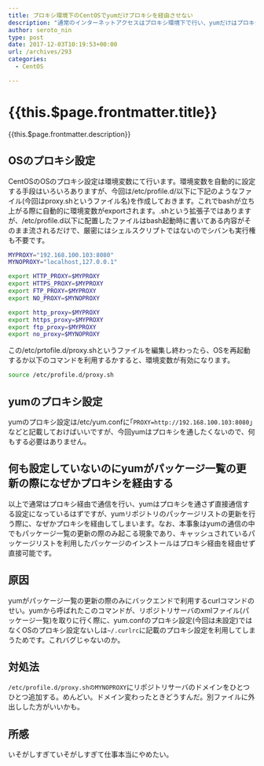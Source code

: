 ```yaml
---
title: プロキシ環境下のCentOSでyumだけプロキシを経由させない
description: "通常のインターネットアクセスはプロキシ環境下で行い、yumだけはプロキシを通さないという設定が某クラウド基盤上でサーバを構築する際に必要になりました。ちょっとはまったのでメモ。"
author: seroto_nin
type: post
date: 2017-12-03T10:19:53+00:00
url: /archives/293
categories:
  - CentOS

---
```

# {{this.$page.frontmatter.title}}

<Date/><ShowCategoriesOfPost/>

{{this.$page.frontmatter.description}}

<!--more-->

## OSのプロキシ設定

CentOSのOSのプロキシ設定は環境変数にて行います。環境変数を自動的に設定する手段はいろいろありますが、今回は/etc/profile.d/以下に下記のようなファイル(今回はproxy.shというファイル名)を作成しておきます。これでbashが立ち上がる際に自動的に環境変数がexportされます。.shという拡張子ではありますが、/etc/profile.d以下に配置したファイルはbash起動時に書いてある内容がそのまま流されるだけで、厳密にはシェルスクリプトではないのでシバンも実行権も不要です。

```bash
MYPROXY="192.168.100.103:8080"
MYNOPROXY="localhost,127.0.0.1"

export HTTP_PROXY=$MYPROXY
export HTTPS_PROXY=$MYPROXY
export FTP_PROXY=$MYPROXY
export NO_PROXY=$MYNOPROXY

export http_proxy=$MYPROXY
export https_proxy=$MYPROXY
export ftp_proxy=$MYPROXY
export no_proxy=$MYNOPROXY
```

この/etc/prtofile.d/proxy.shというファイルを編集し終わったら、OSを再起動するか以下のコマンドを利用するかすると、環境変数が有効になります。

```bash
source /etc/profile.d/proxy.sh
```

## yumのプロキシ設定

yumのプロキシ設定は/etc/yum.confに｢`PROXY=http://192.168.100.103:8080`｣などと記載しておけばいいですが、今回yumはプロキシを通したくないので、何もする必要はありません。

## 何も設定していないのにyumがパッケージ一覧の更新の際になぜかプロキシを経由する

以上で通常はプロキシ経由で通信を行い、yumはプロキシを通さず直接通信する設定になっているはずですが、yumリポジトリのパッケージリストの更新を行う際に、なぜかプロキシを経由してしまいます。なお、本事象はyumの通信の中でもパッケージ一覧の更新の際のみ起こる現象であり、キャッシュされているパッケージリストを利用したパッケージのインストールはプロキシ経由を経由せず直接可能です。

## 原因

yumがパッケージ一覧の更新の際のみにバックエンドで利用するcurlコマンドのせい。yumから呼ばれたこのコマンドが、リポジトリサーバのxmlファイル(パッケージ一覧)を取りに行く際に、yum.confのプロキシ設定(今回は未設定)ではなくOSのプロキシ設定ないしは`~/.curlrc`に記載のプロキシ設定を利用してしまうためです。これバグじゃないのか。

## 対処法

`/etc/profile.d/proxy.shのMYNOPROXY`にリポジトリサーバのドメインをひとつひとつ追加する。めんどい。ドメイン変わったときどうすんだ。別ファイルに外出しした方がいいかも。

## 所感

いそがしすぎていそがしすぎて仕事本当にやめたい。
